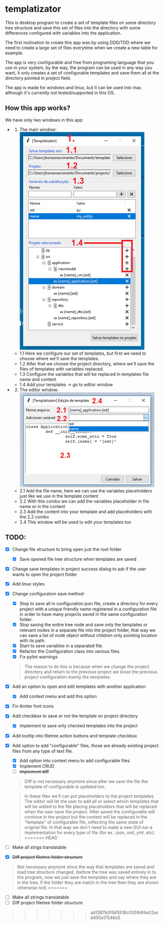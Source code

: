 # templatizator
This is desktop program to create a set of template files on some directory tree structure and save this set of files into the directory with some differences configured with variables into the application.  

The first motivation to create this app was by using DDD/TDD where we need to create a large set of files everytime when we create a new table for example.  

The app is very configurable and free from programing language that you use in your system, by the way, the program can be used in any way you want, it only creates a set of configurable templates and save them all at the directory pointed in project field.  

The app is made for windows and linux, but it can be used into mac although it's currently not tested/supported in this OS.

## How this app works?
We have only two windows in this app:
- 1. The main window:  
  ![Main window picture](https://github.com/jhonasn/templatizator/raw/master/doc/img/templatizator-window.png "Main window")
  - 1.1 Here we configure our set of templates, but first we need to choose where we'll save the templates.
  - 1.2 After that we choose the project directory, where we'll save the files of templates with variables replaced.
  - 1.3 Configure the variables that will be replaced in templates file name and content
  - 1.4 Add your templates -> go to editor window

- 2. The editor window:  
  ![Editor window picture](https://github.com/jhonasn/templatizator/raw/master/doc/img/templatizator-editor.png "Main window")
  - 2.1 Add the file name, here we can use the variables placeholders just like we use in the template content
  - 2.2 With this combo we can add the variables placeholder in file name or in the content
  - 2.3 Add the content into your template and add placeholders with the 2.2 combo
  - 2.4 This window will be used to edit your templates too

## TODO:
- [x] Change file structure to bring open just the root folder
  - [x] Save opened file tree structure when templates are saved
- [x] Change save templates in project success dialog to ask if the user wants to open the project folder
- [x] Add linux styles
- [x] Change configuration save method:  
  - [x] Stop to save all in configuration json file, create a directory for every project with a unique friendly name registered in a configuration file in order to have many projects saved in the same configuration folder.  
  - [x] Stop saving the entire tree node and save only the templates or relevant nodes in a separate file into the project folder, that way we can save a list of node object without children only pointing location with its path.  
  - [x] Start to save variables in a separated file.  
  - [x] Refactor the Configuration class into various files.
  - [x] Fix pylint warnings
  > The reason to do this is because when we change the project directory and return to the previous project we loose the previous project configuration mainly the templates.
- [x] Add an option to open and edit templates with another application
    - [x] Add context menu and add this option
- [x] Fix tkinter font icons
- [x] Add checkbox to save or not the template on project directory
    - [x] Implement to save only checked templates into the project
- [x] Add tooltip into filetree action buttons and template checkbox
- [x] Add option to add "configurable" files, those are already existing project files from any type of text file.
    - [x] Add option into context menu to add configurable files
    - [x] Implement CRUD
    - [ ] ~~Implement diff~~
    > Diff is not necessary anymore since after we save the file the template of configurable is updated too.

    > In these files we'll can put placeholders to the project templates. The editor will let the user to add all or select which templates that will be added to the file placing placeholders that will be replaced when the user save the project. After saved the configurable will continue in the project but the content will be replaced in the "template" of configurable file, reflecting the same state of original file.
  > In that way we don't need to make a new GUI nor a implementation for every type of file (for ex.: json, xml, yml, etc).
<<<<<<< HEAD
- [ ] Make all strigs translatable
- [x] ~~Diff project filetree folder structure~~
> Not necessary anymore since the way that templates are saved and load tree structure changed. (before the tree was saved entirely in to the program, now we just save the templates and say where they are in the tree, if the folder they are match in the tree then they are shown otherwise not)
=======
- [ ] Make all strings translatable
- [ ] Diff project filetree folder structure

>>>>>>> ab1387b0f565516c0359df4e02acd455e17546e5
